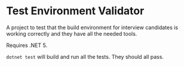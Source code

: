# Test Environment Validator
A project to test that the build environment for interview candidates is working correctly and they have all the needed tools.

Requires .NET 5.

`dotnet test` will build and run all the tests. They should all pass.
